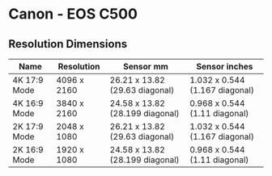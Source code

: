 # Canon - EOS C500

## Resolution Dimensions

| Name         | Resolution   | Sensor mm                       | Sensor inches                  |
|--------------|--------------|---------------------------------|--------------------------------|
| 4K 17:9 Mode | 4096 x 2160  | 26.21 x 13.82 (29.63 diagonal)  | 1.032 x 0.544 (1.167 diagonal) |
| 4K 16:9 Mode | 3840 x 2160  | 24.58 x 13.82 (28.199 diagonal) | 0.968 x 0.544 (1.11 diagonal)  |
| 2K 17:9 Mode | 2048 x 1080  | 26.21 x 13.82 (29.63 diagonal)  | 1.032 x 0.544 (1.167 diagonal) |
| 2K 16:9 Mode | 1920 x 1080  | 24.58 x 13.82 (28.199 diagonal) | 0.968 x 0.544 (1.11 diagonal)  |
